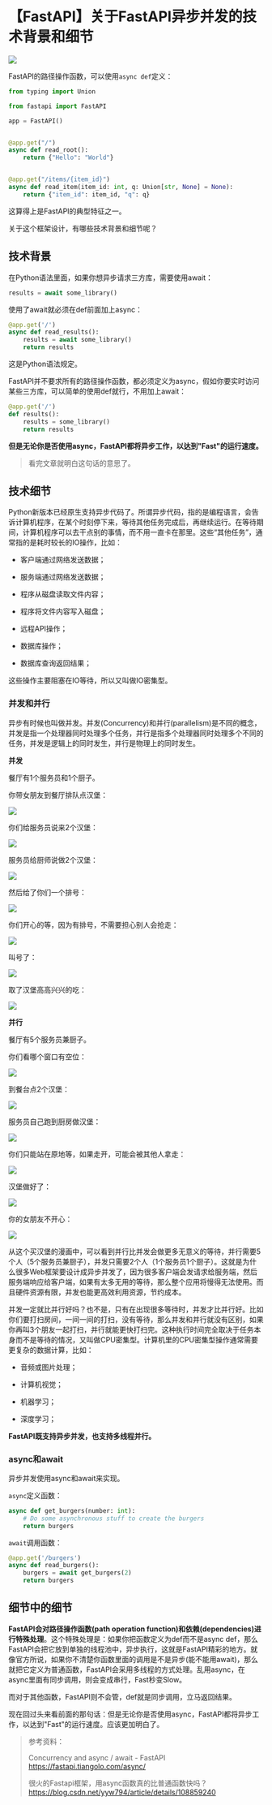 # 【FastAPI】关于FastAPI异步并发的技术背景和细节
![](../wanggang.png)

FastAPI的路径操作函数，可以使用`async def`定义：

```python
from typing import Union

from fastapi import FastAPI

app = FastAPI()


@app.get("/")
async def read_root():
    return {"Hello": "World"}


@app.get("/items/{item_id}")
async def read_item(item_id: int, q: Union[str, None] = None):
    return {"item_id": item_id, "q": q}
```

这算得上是FastAPI的典型特征之一。

关于这个框架设计，有哪些技术背景和细节呢？

## 技术背景

在Python语法里面，如果你想异步请求三方库，需要使用await：

```python
results = await some_library()
```

使用了await就必须在def前面加上async：

```python
@app.get('/')
async def read_results():
    results = await some_library()
    return results
```

这是Python语法规定。

FastAPI并不要求所有的路径操作函数，都必须定义为async，假如你要实时访问某些三方库，可以简单的使用def就行，不用加上await：

```python
@app.get('/')
def results():
    results = some_library()
    return results

```

**但是无论你是否使用async，FastAPI都将异步工作，以达到"Fast"的运行速度。**

> 看完文章就明白这句话的意思了。

## 技术细节

Python新版本已经原生支持异步代码了。所谓异步代码，指的是编程语言，会告诉计算机程序，在某个时刻停下来，等待其他任务完成后，再继续运行。在等待期间，计算机程序可以去干点别的事情，而不用一直卡在那里。这些“其他任务”，通常指的是耗时较长的IO操作，比如：

- 客户端通过网络发送数据；

- 服务端通过网络发送数据；

- 程序从磁盘读取文件内容；

- 程序将文件内容写入磁盘；

- 远程API操作；

- 数据库操作；

- 数据库查询返回结果；

这些操作主要阻塞在IO等待，所以又叫做IO密集型。

### 并发和并行

异步有时候也叫做并发。并发(Concurrency)和并行(parallelism)是不同的概念，并发是指一个处理器同时处理多个任务，并行是指多个处理器同时处理多个不同的任务，并发是逻辑上的同时发生，并行是物理上的同时发生。

**并发**

餐厅有1个服务员和1个厨子。

你带女朋友到餐厅排队点汉堡：

![](006003-【FastAPI】关于FastAPI异步并发的技术背景和细节/2022-11-14-15-52-32-image.png)

你们给服务员说来2个汉堡：

![](006003-【FastAPI】关于FastAPI异步并发的技术背景和细节/2022-11-14-15-53-48-image.png)

服务员给厨师说做2个汉堡：

![](006003-【FastAPI】关于FastAPI异步并发的技术背景和细节/2022-11-14-15-55-19-image.png)

然后给了你们一个排号：

![](006003-【FastAPI】关于FastAPI异步并发的技术背景和细节/2022-11-14-15-55-35-image.png)

你们开心的等，因为有排号，不需要担心别人会抢走：

![](006003-【FastAPI】关于FastAPI异步并发的技术背景和细节/concurrent-burgers-05.png)

叫号了：

![](006003-【FastAPI】关于FastAPI异步并发的技术背景和细节/concurrent-burgers-06.png)

取了汉堡高高兴兴的吃：

![](006003-【FastAPI】关于FastAPI异步并发的技术背景和细节/concurrent-burgers-07.png)

**并行**

餐厅有5个服务员兼厨子。

你们看哪个窗口有空位：

![](006003-【FastAPI】关于FastAPI异步并发的技术背景和细节/parallel-burgers-01.png)

到餐台点2个汉堡：

![](006003-【FastAPI】关于FastAPI异步并发的技术背景和细节/parallel-burgers-02.png)

服务员自己跑到厨房做汉堡：

![](006003-【FastAPI】关于FastAPI异步并发的技术背景和细节/parallel-burgers-03.png)

你们只能站在原地等，如果走开，可能会被其他人拿走：

![](006003-【FastAPI】关于FastAPI异步并发的技术背景和细节/parallel-burgers-04.png)

汉堡做好了：

![](006003-【FastAPI】关于FastAPI异步并发的技术背景和细节/parallel-burgers-05.png)

你的女朋友不开心：

![](006003-【FastAPI】关于FastAPI异步并发的技术背景和细节/parallel-burgers-06.png)

从这个买汉堡的漫画中，可以看到并行比并发会做更多无意义的等待，并行需要5个人（5个服务员兼厨子），并发只需要2个人（1个服务员1个厨子）。这就是为什么很多Web框架要设计成异步并发了，因为很多客户端会发请求给服务端，然后服务端响应给客户端，如果有太多无用的等待，那么整个应用将慢得无法使用。而且硬件资源有限，并发也能更高效利用资源，节约成本。

并发一定就比并行好吗？也不是，只有在出现很多等待时，并发才比并行好。比如你们要打扫房间，一间一间的打扫，没有等待，那么并发和并行就没有区别，如果你再叫3个朋友一起打扫，并行就能更快打扫完。这种执行时间完全取决于任务本身而不是等待的情况，又叫做CPU密集型。计算机里的CPU密集型操作通常需要更复杂的数据计算，比如：

- 音频或图片处理；

- 计算机视觉；

- 机器学习；

- 深度学习；

**FastAPI既支持异步并发，也支持多线程并行。**

### async和await

异步并发使用async和await来实现。

`async`定义函数：

```python
async def get_burgers(number: int):
    # Do some asynchronous stuff to create the burgers
    return burgers
```

`await`调用函数：

```python
@app.get('/burgers')
async def read_burgers():
    burgers = await get_burgers(2)
    return burgers
```

## 细节中的细节

**FastAPI会对路径操作函数(path operation function)和依赖(dependencies)进行特殊处理**。这个特殊处理是：如果你把函数定义为def而不是async def，那么FastAPI会把它放到单独的线程池中，异步执行，这就是FastAPI精彩的地方。就像官方所说，如果你不清楚你函数里面的调用是不是异步(能不能用await)，那么就把它定义为普通函数，FastAPI会采用多线程的方式处理。乱用async，在async里面有同步调用，则会变成串行，Fast秒变Slow。

而对于其他函数，FastAPI则不会管，def就是同步调用，立马返回结果。

现在回过头来看前面的那句话：但是无论你是否使用async，FastAPI都将异步工作，以达到"Fast"的运行速度。应该更加明白了。

> 参考资料：
> 
> Concurrency and async / await - FastAPI https://fastapi.tiangolo.com/async/
> 
> 很火的Fastapi框架，用async函数真的比普通函数快吗？https://blog.csdn.net/yyw794/article/details/108859240
